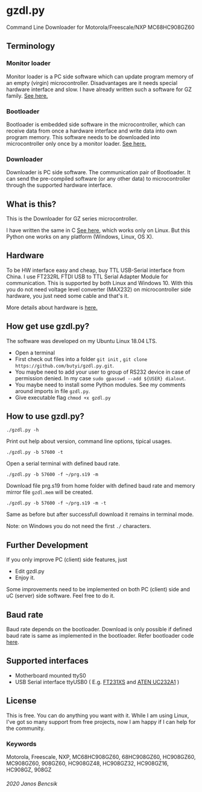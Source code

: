 # gzdl.py

Command Line Downloader for Motorola/Freescale/NXP MC68HC908GZ60

## Terminology

### Monitor loader

Monitor loader is a PC side software which can update program memory of an empty (virgin) microcontroller.
Disadvantages are it needs special hardware interface and slow. 
I have already written such a software for GZ family. [See here.](https://github.com/butyi/gzml.py/)

### Bootloader

Bootloader is embedded side software in the microcontroller,
which can receive data from once a hardware interface and write data into own program memory. 
This software needs to be downloaded into microcontroller only once by a monitor loader.
[See here.](https://github.com/butyi/gzbl/)

### Downloader

Downloader is PC side software. The communication pair of Bootloader. 
It can send the pre-compiled software (or any other data) to microcontroller through the supported hardware interface. 

## What is this?

This is the Downloader for GZ series microcontroller.

I have written the same in C [See here](https://github.com/butyi/gzdl.c/), which works only on Linux. 
But this Python one works on any platform (Windows, Linux, OS X).

## Hardware

To be HW interface easy and cheap, buy TTL USB-Serial interface from China.
I use FT232RL FTDI USB to TTL Serial Adapter Module for communication. This is supported by both Linux and Windows 10.
With this you do not need voltage level converter (MAX232) on microcontroller side hardware, you just need some cable and that's it.

More details about hardware is [here.](https://github.com/butyi/gzml.py/)

## How get use gzdl.py?

The software was developed on my Ubuntu Linux 18.04 LTS.
- Open a terminal
- First check out files into a folder `git init` , `git clone https://github.com/butyi/gzdl.py.git`.
- You maybe need to add your user to group of RS232 device in case of permission denied. In my case `sudo gpasswd --add ${USER} dialout`.
- You maybe need to install some Python modules. See my comments around imports in file `gzdl.py`.
- Give executable flag `chmod +x gzdl.py`

## How to use gzdl.py?
`./gzdl.py -h`

Print out help about version, command line options, tipical usages. 

`./gzdl.py -b 57600 -t`

Open a serial terminal with defined baud rate.

`./gzdl.py -b 57600 -f ~/prg.s19 -m`

Download file prg.s19 from home folder with defined baud rate and memory mirror file `gzdl.mem` will be created.

`./gzdl.py -b 57600 -f ~/prg.s19 -m -t`

Same as before but after successfull download it remains in terminal mode.

Note: on Windows you do not need the first `./` characters.

## Further Development

If you only improve PC (client) side features, just 
- Edit gzdl.py 
- Enjoy it.

Some improvements need to be implemented on both PC (client) side and uC (server) side software. Feel free to do it.

## Baud rate

Baud rate depends on the bootloader. Download is only possible if defined baud rate is same as implemented in the bootloader.
Refer bootloader code [here](https://github.com/butyi/gzbl/).

## Supported interfaces

- Motherboard mounted ttyS0
- USB Serial interface ttyUSB0 
  ( E.g. [FT231XS](https://www.ftdichip.com/Support/Documents/DataSheets/Cables/DS_Chipi-X.pdf) and
    [ATEN UC232A1](https://www.aten.com/global/en/products/usb-&-thunderbolt/usb-converters/uc232a1/) ) 

## License

This is free. You can do anything you want with it.
While I am using Linux, I've got so many support from free projects, now I am happy if I can help for the community.

### Keywords

Motorola, Freescale, NXP, MC68HC908GZ60, 68HC908GZ60, HC908GZ60, MC908GZ60, 908GZ60, HC908GZ48, HC908GZ32, HC908GZ16, HC908GZ, 908GZ

###### 2020 Janos Bencsik



